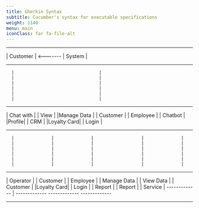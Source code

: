 ```yaml
---
title: Gherkin Syntax
subtitle: Cucumber's syntax for executable specifications
weight: 1140
menu: main
iconClass: far fa-file-alt
---
```

------------                   -------------
|   Customer   |  <-------      |   System    |
 ------------                   -------------
      |                                |
      |                                |
      |                                |
      |                                |
      |                                |
      |                                |
 --------------  --------   ---------------    -------------   -------------
| Chat with   | | View   | |Manage Data   |  | Customer  | | Employee  |
|   Chatbot   | |Profile| |    CRM       |  |Loyalty Card| |   Login   |
 --------------  --------   ---------------    -------------   -------------
      |              |              |                  |              |
      |              |              |                  |              |
      |              |              |                  |              |
      |              |              |                  |              |
      |              |              |                  |              |
      |              |              |                  |              |
 -------------   -------------   -------------   -------------   -------------
|   Operator  | | Customer    | |   Employee  | | Manage Data | | View Data  |
|  Customer   | |Loyalty Card| |   Login     | |   Report    | |   Report   |
|   Service   | -------------  |  -------------  -------------   -------------
 -------------                   -------------
